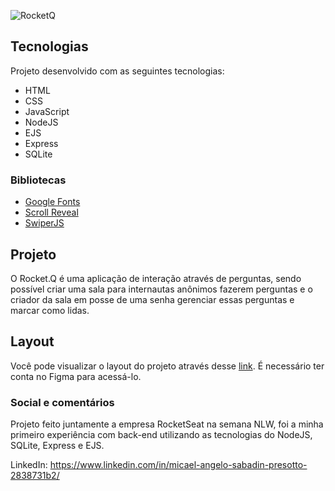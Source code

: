 
![RocketQ](https://user-images.githubusercontent.com/50453035/172071750-257561cd-dca7-4a4f-91d4-ccab8265a554.PNG)

## Tecnologias 

Projeto desenvolvido com as seguintes tecnologias:
  * HTML
  * CSS
  * JavaScript
  * NodeJS
  * EJS
  * Express
  * SQLite

### Bibliotecas
  * [Google Fonts](https://fonts.google.com)
  * [Scroll Reveal](https://scrollrevealjs.org)
  * [SwiperJS](https://swiperjs.com)
  

## Projeto
O Rocket.Q é uma aplicação de interação através de perguntas, sendo possível criar uma sala para internautas anônimos fazerem perguntas e o 
criador da sala em posse de uma senha gerenciar essas perguntas e marcar como lidas.
 
  
## Layout
  Você pode visualizar o layout do projeto através desse [link](https://www.figma.com/community/file/1009821158959690135). É necessário ter conta no Figma para acessá-lo.

### Social e comentários
Projeto feito juntamente a empresa RocketSeat na semana NLW, foi a minha primeiro experiência com back-end utilizando as tecnologias do NodeJS, SQLite, Express e EJS.

LinkedIn: https://www.linkedin.com/in/micael-angelo-sabadin-presotto-2838731b2/
